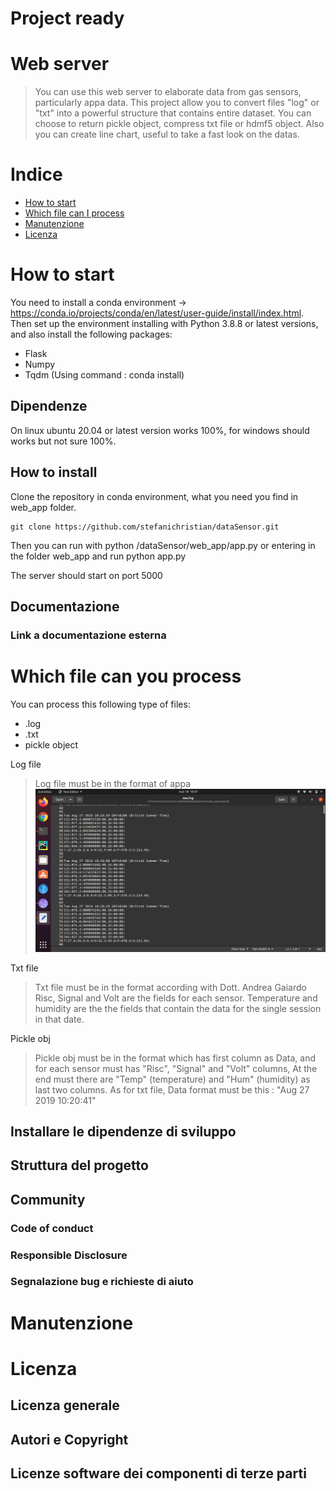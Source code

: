 # Project ready

# Web server

> You can use this web server to elaborate data from gas sensors, particularly appa data. This project allow you to convert files "log" or "txt" into a powerful structure that contains entire dataset.
> You can choose to return pickle object, compress txt file or hdmf5 object.
> Also you can create line chart, useful to take a fast look on the datas.

# Indice

- [How to start](#How-to-start)
- [Which file can I process](#Which-file-can-I-process)
- [Manutenzione](#manutenzione)
- [Licenza](#licenza)

# How to start
You need to install a conda environment -> https://conda.io/projects/conda/en/latest/user-guide/install/index.html.
Then set up the environment installing with Python 3.8.8 or latest versions, and also install the following packages:
- Flask
- Numpy
- Tqdm
(Using command : conda install)
## Dipendenze
On linux ubuntu 20.04 or latest version works 100%, for windows should works but not sure 100%.
## How to install
Clone the repository in conda environment, what you need you find in web_app folder.

```git
git clone https://github.com/stefanichristian/dataSensor.git
```
Then you can run with python /dataSensor/web_app/app.py
or entering in the folder web_app and run python app.py

The server should start on port 5000

## Documentazione
### Link a documentazione esterna 

# Which file can you process
You can process this following type of files:
- .log
- .txt
- pickle object

Log file
> Log file must be in the format of appa
> ![Alt text](https://github.com/stefanichristian/dataSensor/blob/master/img_readme/appa.png)

Txt file
> Txt file must be in the format according with Dott. Andrea Gaiardo
Risc, Signal and Volt are the fields for each sensor. Temperature and humidity are the the fields that contain the data for the single session in that date. 

Pickle obj
> Pickle obj must be in the format which has first column as Data, and for each sensor must has "Risc", "Signal" and "Volt" columns, At the end must there are "Temp" (temperature) and "Hum" (humidity)  as last two columns.
As for txt file, Data format must be this : "Aug 27 2019 10:20:41"
## Installare le dipendenze di sviluppo

## Struttura del progetto

## Community

### Code of conduct

### Responsible Disclosure

### Segnalazione bug e richieste di aiuto

# Manutenzione 

# Licenza 

## Licenza generale 

## Autori e Copyright

## Licenze software dei componenti di terze parti
